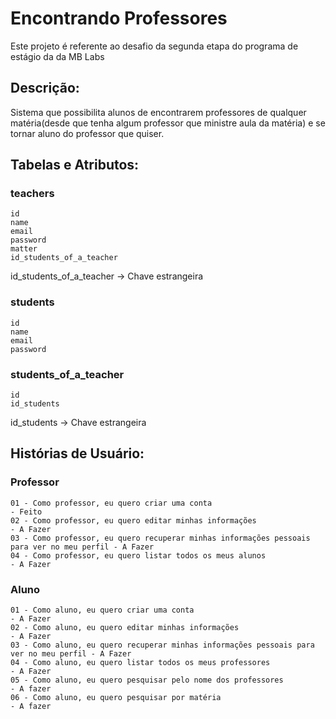 # Encontrando Professores

Este projeto é referente ao desafio da segunda etapa do programa de estágio da da MB Labs

## Descrição:

Sistema que possibilita alunos de encontrarem professores de qualquer matéria(desde que tenha algum professor que ministre aula da matéria) e se tornar aluno do professor que quiser.

<!--
## Tecnologias utilizadas:

Docker
docker run --name NomeDaImagemASerCriada -e POSTGRES_PASSWORD=docker -p 5555:5432 -d postgre
-->

## Tabelas e Atributos:

### teachers

    id
    name
    email
    password
    matter
    id_students_of_a_teacher

id_students_of_a_teacher -> Chave estrangeira

### students

    id
    name
    email
    password

### students_of_a_teacher

    id
    id_students

id_students -> Chave estrangeira

## Histórias de Usuário:

### Professor

    01 - Como professor, eu quero criar uma conta                                              - Feito
    02 - Como professor, eu quero editar minhas informações                                    - A Fazer
    03 - Como professor, eu quero recuperar minhas informações pessoais para ver no meu perfil - A Fazer
    04 - Como professor, eu quero listar todos os meus alunos                                  - A Fazer

### Aluno

    01 - Como aluno, eu quero criar uma conta                                              - A Fazer
    02 - Como aluno, eu quero editar minhas informações                                    - A Fazer
    03 - Como aluno, eu quero recuperar minhas informações pessoais para ver no meu perfil - A Fazer
    04 - Como aluno, eu quero listar todos os meus professores                             - A Fazer
    05 - Como aluno, eu quero pesquisar pelo nome dos professores                          - A fazer
    06 - Como aluno, eu quero pesquisar por matéria                                        - A fazer

